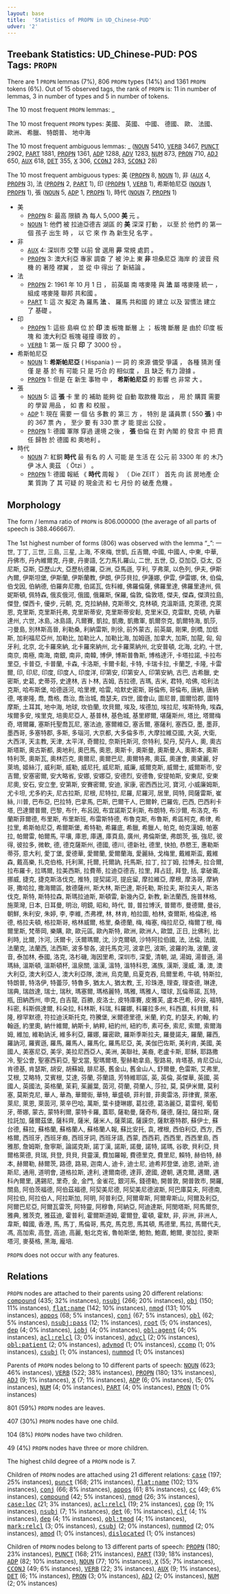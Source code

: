 ```yaml
---
layout: base
title:  'Statistics of PROPN in UD_Chinese-PUD'
udver: '2'
---
```


## Treebank Statistics: UD_Chinese-PUD: POS Tags: `PROPN`

There are 1 `PROPN` lemmas (7%), 806 `PROPN` types (14%) and 1361 `PROPN` tokens (6%).
Out of 15 observed tags, the rank of `PROPN` is: 11 in number of lemmas, 3 in number of types and 5 in number of tokens.

The 10 most frequent `PROPN` lemmas: _

The 10 most frequent `PROPN` types:  美國、 英國、 中國、 德國、 歐、 法國、 歐洲、 希臘、 特朗普、 地中海

The 10 most frequent ambiguous lemmas: _ (<tt><a href="zh_pud-pos-NOUN.html">NOUN</a></tt> 5410, <tt><a href="zh_pud-pos-VERB.html">VERB</a></tt> 3467, <tt><a href="zh_pud-pos-PUNCT.html">PUNCT</a></tt> 2902, <tt><a href="zh_pud-pos-PART.html">PART</a></tt> 1881, <tt><a href="zh_pud-pos-PROPN.html">PROPN</a></tt> 1361, <tt><a href="zh_pud-pos-ADP.html">ADP</a></tt> 1288, <tt><a href="zh_pud-pos-ADV.html">ADV</a></tt> 1283, <tt><a href="zh_pud-pos-NUM.html">NUM</a></tt> 873, <tt><a href="zh_pud-pos-PRON.html">PRON</a></tt> 710, <tt><a href="zh_pud-pos-ADJ.html">ADJ</a></tt> 650, <tt><a href="zh_pud-pos-AUX.html">AUX</a></tt> 618, <tt><a href="zh_pud-pos-DET.html">DET</a></tt> 355, <tt><a href="zh_pud-pos-X.html">X</a></tt> 306, <tt><a href="zh_pud-pos-CCONJ.html">CCONJ</a></tt> 283, <tt><a href="zh_pud-pos-SCONJ.html">SCONJ</a></tt> 28)

The 10 most frequent ambiguous types:  美 (<tt><a href="zh_pud-pos-PROPN.html">PROPN</a></tt> 8, <tt><a href="zh_pud-pos-NOUN.html">NOUN</a></tt> 1), 非 (<tt><a href="zh_pud-pos-AUX.html">AUX</a></tt> 4, <tt><a href="zh_pud-pos-PROPN.html">PROPN</a></tt> 3), 法 (<tt><a href="zh_pud-pos-PROPN.html">PROPN</a></tt> 2, <tt><a href="zh_pud-pos-PART.html">PART</a></tt> 1), 印 (<tt><a href="zh_pud-pos-PROPN.html">PROPN</a></tt> 1, <tt><a href="zh_pud-pos-VERB.html">VERB</a></tt> 1), 希斯帕尼亞 (<tt><a href="zh_pud-pos-NOUN.html">NOUN</a></tt> 1, <tt><a href="zh_pud-pos-PROPN.html">PROPN</a></tt> 1), 張 (<tt><a href="zh_pud-pos-NOUN.html">NOUN</a></tt> 5, <tt><a href="zh_pud-pos-ADP.html">ADP</a></tt> 1, <tt><a href="zh_pud-pos-PROPN.html">PROPN</a></tt> 1), 時代 (<tt><a href="zh_pud-pos-NOUN.html">NOUN</a></tt> 7, <tt><a href="zh_pud-pos-PROPN.html">PROPN</a></tt> 1)


* 美
  * <tt><a href="zh_pud-pos-PROPN.html">PROPN</a></tt> 8: 最高 限額 為 每人 5,000 <b>美</b> 元 。
  * <tt><a href="zh_pud-pos-NOUN.html">NOUN</a></tt> 1: 他們 被 拉迪亞德吉 湖區 的 <b>美</b> 深深 打動 ， 以至 於 他們 的 第一 個 孩子 出生 時 ， 以 它 來 作 為 新生兒 名字 。
* 非
  * <tt><a href="zh_pud-pos-AUX.html">AUX</a></tt> 4: 深圳市 交警 以前 曾 選用 <b>非</b> 常規 處罰 。
  * <tt><a href="zh_pud-pos-PROPN.html">PROPN</a></tt> 3: 澳大利亞 專家 調查 了 被 沖上 東 <b>非</b> 坦桑尼亞 海岸 的 波音 飛機 的 著陸 襟翼 ， 並 從 中 得出 了 新結論 。
* 法
  * <tt><a href="zh_pud-pos-PROPN.html">PROPN</a></tt> 2: 1961 年 10 月 1 日 ， 前英屬 南 喀麥隆 與 <b>法</b> 屬 喀麥隆 統一 ， 組成 喀麥隆 聯邦 共和國 。
  * <tt><a href="zh_pud-pos-PART.html">PART</a></tt> 1: 這 次 擬定 為 羅馬 <b>法</b> 、 羅馬 共和國 的 建立 以及 習慣法 建立 了 基礎 。
* 印
  * <tt><a href="zh_pud-pos-PROPN.html">PROPN</a></tt> 1: 這些 島嶼 位 於 <b>印</b> 澳 板塊 斷層 上 ； 板塊 斷層 是 由於 印度 板塊 和 澳大利亞 板塊 碰撞 導致 的 。
  * <tt><a href="zh_pud-pos-VERB.html">VERB</a></tt> 1: 第一 版 只 <b>印</b> 了 3000 份 。
* 希斯帕尼亞
  * <tt><a href="zh_pud-pos-NOUN.html">NOUN</a></tt> 1: <b>希斯帕尼亞</b> ( Hispania ) 一 詞 的 來源 備受 爭議 ， 各種 猜測 僅僅 是 基 於 有 可能 只 是 巧合 的 相似度 ， 且 缺乏 有力 證據 。
  * <tt><a href="zh_pud-pos-PROPN.html">PROPN</a></tt> 1: 但是 在 新生 事物 中 ， <b>希斯帕尼亞</b> 的 影響 也 非常 大 。
* 張
  * <tt><a href="zh_pud-pos-NOUN.html">NOUN</a></tt> 5: 這 <b>張</b> 卡 里 的 補助 能夠 從 自動 取款機 取出 ， 用 於 購買 需要 的 學習 用品 ， 如 書 和 校服 。
  * <tt><a href="zh_pud-pos-ADP.html">ADP</a></tt> 1: 現在 需要 一 個 佔 多數 的 第三 方 ， 特別 是 議員票 ( 550 <b>張</b> ) 中 的 367 票 內 ， 至少 要 有 330 票 才 能 提出 公投 。
  * <tt><a href="zh_pud-pos-PROPN.html">PROPN</a></tt> 1: 德國 軍隊 穿過 邊境 之後 ， <b>張</b> 伯倫 在 對 內閣 的 發言 中 把 責任 歸咎 於 德國 和 奧地利 。
* 時代
  * <tt><a href="zh_pud-pos-NOUN.html">NOUN</a></tt> 7: 紅銅 <b>時代</b> 最 有名 的 人 可能 是 生活 在 公元 前 3300 年 的 木乃伊 冰人 奧茲 （ Ötzi ） 。
  * <tt><a href="zh_pud-pos-PROPN.html">PROPN</a></tt> 1: 德國 報紙 《 <b>時代</b> 周報 》 （ Die ZEIT ） 首先 向 該 房地產 企業 質詢 了 其 可疑 的 現金流 和 七 月份 的 破產 危機 。

## Morphology

The form / lemma ratio of `PROPN` is 806.000000 (the average of all parts of speech is 388.466667).

The 1st highest number of forms (806) was observed with the lemma “_”: 一世, 丁丁, 三世, 三島, 三星, 上海, 不來梅, 世凱, 丘吉爾, 中國, 中國人, 中東, 中華, 丹佛市, 丹內維爾克, 丹麥, 丹麥語, 乞力馬扎羅山, 二世, 五世, 亞, 亞加亞, 亞太, 亞尼斯, 亞斯, 亞歷山大, 亞歷杭德羅, 亞洲, 亞馬遜, 亨利, 亨弗萊, 以色列, 伊夫, 伊斯內爾, 伊斯坦堡, 伊斯蘭, 伊斯蘭教, 伊朗, 伊莎貝拉, 伊蓮娜, 伊雲, 伊雷娜, 休, 伯倫, 伯戈因, 伯納德, 伯羅奔尼撒, 伯諾瓦, 佐科維, 佛羅倫薩, 佛羅里達, 佛羅里達州, 佩妮斯頓, 佩特森, 俄亥俄河, 俄國, 俄羅斯, 保羅, 倫敦, 倫敦塔, 傑夫, 傑森, 傑濟拉島, 傑登, 傑西卡, 優步, 元朝, 克, 克拉納赫, 克斯蒂文, 克林頓, 克溫斯語, 克萊德, 克萊恩, 克里斯, 克里斯托弗, 克里斯蒂安, 克里斯蒂安鬆, 克里米亞, 克雷默, 克頓, 內華達州, 六世, 冰島, 冰島語, 凡爾賽, 凱拉, 凱撒, 凱撒軍, 凱爾奈克, 凱爾特海, 凱莎, 刁曼島, 別林斯高晉, 利勒桑, 利納雷斯, 則徐, 前外蒙古, 前英屬, 剛果, 劍橋, 加低斯, 加利福尼亞州, 加勒比, 加勒比人, 加勒比海, 加姆遜, 加拿大, 加斯, 加龍, 匈, 匈牙利, 北京, 北卡羅來納, 北卡羅來納州, 北卡羅萊納州, 北安普頓, 北海, 北約, 十世, 南京, 南極, 南海, 南銀, 南非, 南韓, 博伊, 博斯普魯斯, 博格達汗, 卡塔拉諾, 卡拉布里亞, 卡普亞, 卡普蘭, 卡森, 卡洛斯, 卡爾卡鬆, 卡特, 卡瑞卡拉, 卡蘭芝, 卡隆, 卡雷爾, 印, 印尼, 印度, 印度人, 印度洋, 印第安, 印第安人, 印第安納, 古巴, 古希臘, 史密斯, 史葛, 史蒂芬, 史達林, 吉卜林, 吉姆, 吉拉德, 吉瑪, 吉米, 君特, 哈佛, 哈利法克斯, 哈布斯堡, 哈德遜河, 哈里裡, 哈雷, 哈默史密斯, 哥倫佈, 哥倫布, 唐納, 唐納德, 喀麥隆, 喬, 喬格, 喬治, 喬治城, 喬瑟夫, 四世, 國會山, 圖尼普, 圖爾恰郡, 圖特摩斯, 土耳其, 地中海, 地球, 坎伯蘭, 坎貝爾, 埃及, 埃德加, 埃拉尼, 埃斯特角, 埃森, 埃爾多安, 埃里克, 培奧尼亞人, 基普林, 基色城, 基里繆爾, 堪薩斯州, 塔比, 塔爾梅奇, 塔爾羅, 塞斯托聖喬瓦尼, 塞法迪, 塞爾維亞, 塞舌爾, 塞薩利, 塞西亞, 墨, 墨菲, 墨西哥, 多塞特郡, 多斯, 多瑙河, 大京都, 大多倫多市, 大摩拉維亞國, 大英, 大衛, 大西洋, 天主教, 天津, 太平洋, 奇爾拉, 奈斯托斯河, 奈特利, 契丹, 契丹人, 奧, 奧古斯塔斯, 奧古斯都, 奧地利, 奧巴馬, 奧恩, 奧斯卡, 奧斯曼, 奧斯曼人, 奧斯本, 奧斯特利茨, 奧斯瓦, 奧林匹克, 奧爾尼, 奧爾巴尼, 奧爾特弗, 奧茲, 奧運會, 奧黛麗, 好萊塢, 姬絲汀, 威利斯, 威勒, 威尼托, 威尼斯, 威廉, 威爾克斯, 威爾士, 威爾斯市, 安吉爾, 安塞密爾, 安大略省, 安娜, 安娜亞, 安德烈, 安德魯, 安提帕斯, 安東尼, 安東尼奧, 安石, 安立奎, 安第斯, 安賽密爾, 安迪, 家康, 密西西比河, 寶河, 小威廉姆斯, 尤卡坦, 尤多約夫, 尼古拉斯, 尼根, 尼特拉, 尼羅, 尼羅河, 居里, 岡特, 岡薩雷斯, 崔絲, 川普, 巴布亞, 巴拉特, 巴拿馬, 巴斯, 巴爾干人, 巴爾幹, 巴羅佐, 巴西, 巴西利卡塔, 巴達爾普爾, 巴黎, 布什, 布呂因, 布宜諾斯艾利斯, 布朗特, 布沙爾, 布洛克, 布蘭斯菲爾德, 布里斯, 布里斯班, 布雷斯特德, 布魯克斯, 布魯斯, 希區柯克, 希律, 希拉里, 希斯帕尼亞, 希爾斯堡, 希特勒, 希羅底, 希臘, 希臘人, 帕克, 帕克漢姆, 帕塞拉, 帕爾雷, 帕爾馬, 平壤, 庫恩, 庫邁, 庫頁島, 廣州, 弗倫斯堡, 弗朗茨, 張, 強尼, 彼得, 彼拉多, 微軟, 德, 德克薩斯州, 德國, 德川, 德新社, 德里, 快拍, 恭愍王, 惠勒斯蒂芬, 意大利, 愛丁堡, 愛德華, 愛爾蘭, 愛爾蘭海, 愛麗絲, 戈梅里, 戴維斯盃, 戴維森, 戴高樂, 扎克伯格, 托利黨, 托爾, 托爾訥, 托馬斯, 拉丁, 拉丁姆, 拉博夫, 拉合爾, 拉布羅卡, 拉瑪爾, 拉美西斯, 拉費蒂, 拉迪亞德吉, 拉里, 拜占廷, 拜登, 括, 拿破崙, 挪威, 捷克, 捷克斯洛伐克, 推特, 提契諾河, 提庇留, 摩拉維亞, 摩根, 摩洛哥, 摩納哥, 撒哈拉, 撒海爾區, 敖德薩州, 斯大林, 斯巴達, 斯托勒, 斯拉夫, 斯拉夫人, 斯洛伐克, 斯特, 斯特拉森, 斯瑪拉迪斯, 斯頓雷, 新幾內亞, 新教, 新法蘭西, 施普林格, 施萊灣, 日本, 日耳曼, 明治, 明鏡, 昭和, 時代, 普, 普拉博沃, 普爾市, 曼德爾, 曼谷, 朝鮮, 朱利安, 朱婷, 李, 李維, 杰弗裡, 林, 林肯, 柏拉圖, 柏林, 查爾斯, 格倫達, 格德, 格拉夫頓, 格拉斯哥, 格林威爾, 格里, 桑德蘭, 梅, 梅塞, 梅拉尼亞, 梅爾丁根, 梅爾里斯, 梵蒂岡, 樂購, 歐, 歐元區, 歐內斯特, 歐洲, 歐洲人, 歐盟, 正日, 比佛利, 比利時, 比爾, 汴河, 沃爾卡, 沃爾瑪爾, 沈, 沙克爾頓, 沙特阿拉伯國, 法, 法倫, 法國, 法蘭克, 法蘭西, 法西斯, 波多黎各, 波托馬克河, 波拿巴, 波斯, 波羅的海, 波蘭, 波音, 泰加林, 泰國, 洛克, 洛杉磯, 海因里希, 深圳市, 深愛, 清朝, 湖, 湯姆, 湯普遜, 湯瑪絲, 溫斯頓, 溫斯頓杯, 溫泉關, 溫漢, 溫特, 溫特科恩, 滿族, 漢斯, 漫威, 潘, 澳, 澳大利亞, 澳大利亞人, 澳大利亞隊, 澳洲, 烏克蘭, 烏夏克吞, 烏爾里希, 牛頓, 特斯拉, 特朗普, 特洛伊, 特蕾莎, 特魯多, 猶太人, 猶太教, 王, 珍珠港, 理查, 理查德, 琳達, 瑞典, 瑞啟達, 瑞士, 瑞秋, 瑪塞爾, 瑪格麗特, 瑪雅, 瑪雅人, 環球, 瓦倫蒂諾, 瓦特, 瓶, 田納西州, 申克, 白吉龍, 百勝, 皮洛士, 皮特庫賽, 皮雅芙, 盧本巴希, 矽谷, 福特, 科密, 科斯佩達爾, 科朵拉, 科林斯, 科瑞, 科羅娜, 科羅拉多州, 科西嘉, 科貝爾, 科隆, 穆罕默德, 符拉迪沃斯托克, 符騰堡, 米爾德里德, 米蘭, 約克, 約瑟夫, 約翰, 約翰遜, 約里奧, 納什維爾, 納斯卡, 納粹, 紐約州, 紐約市, 素可泰, 索尼, 索爾, 索爾海姆, 維加, 維勒訥沃, 維多利亞, 羅娜, 羅密歐, 羅斯季斯拉夫, 羅曼諾夫, 羅蘭, 羅西, 羅訥河, 羅賓遜, 羅馬, 羅馬人, 羅馬化, 羅馬尼亞, 美, 美伽巴佐斯, 美利肯, 美國, 美國人, 美塞尼亞, 美孚, 美拉尼西亞人, 美洲, 美聯社, 美裔, 老盧卡斯, 耶穌, 耶路撒冷, 聖公會, 聖塞西莉亞, 聖戈當, 聖瑪爾塔, 聖赫勒拿島, 聖路易, 肯塔基, 肯尼亞山, 肯德基, 肯瑟斯, 胡安, 胡蘇姆, 腓尼基, 舊金山, 舊金山人, 舒爾曼, 色雷斯, 艾弗里, 艾根, 艾略特, 艾賓根, 艾達, 芬蘭, 芬蘭語, 芳特維耶區, 英, 英倫, 英傑華, 英國, 英國人, 英國法, 英格蘭, 茉莉, 茱麗葉, 茵河, 荷蘭, 荷蘭人, 莎拉, 莫, 莫伊米爾, 莫利塞, 莫斯克尼, 華人, 華為, 華爾街, 華特, 華盛頓, 菲利普, 菲奧雷洛, 菲律賓, 萊塞, 萊尼, 萊恩, 萊茵河, 萊辛巴哈, 萬斯, 葉卡捷琳娜, 葛拉德, 葛洛麗亞, 葛雷柯, 葡萄牙, 蒂娜, 蒙古, 蒙特利爾, 蒙特卡羅, 蓋耶, 薩勒曼, 薩奇布, 薩德, 薩拉, 薩拉斯, 薩拉託加, 薩爾茲堡, 薩科齊, 薩米, 薩米人, 薩萊諾, 薩謨奈, 薩默塞特郡, 蘇伊士, 蘇台德, 蘇拉, 蘇格蘭, 蘇格蘭人, 蘇格蘭人報, 蘇比安托, 袁, 裡根, 西伯利亞, 西方, 西格爾, 西班牙, 西班牙裔, 西班牙詞, 西班牙語, 西蒙, 西西莉, 西西里, 西西里島, 西雅那, 詹姆斯, 詹寧斯, 論諾克斯, 諾丁漢, 諾斯, 諾曼, 諾特, 諾瑪, 谷歌, 貝利亞, 貝爾格萊德, 貝瑞, 貝登, 貝貝, 貝靈漢, 費加羅報, 費德里克, 費里尼, 賴特, 赫伯特, 赫本, 赫爾勒, 赫爾茨, 路德, 路易, 迦南人, 迪卡, 迪士尼, 迪希邦登堡, 迪恩, 迪斯, 迪斯尼, 通用, 道明會, 道格拉斯, 達利, 達爾南德, 達菲, 遼國, 遼朝, 邁克爾, 邁爾, 邁科內爾里, 邁錫尼, 里奇, 金, 金門, 金雀花, 銀河系, 錢德勒, 開普敦, 開普敦市, 開羅, 關島, 阿伯茨福德, 阿伯茲福德, 阿契美尼德, 阿契美尼德波斯, 阿巴庫莫夫, 阿德南, 阿拉伯, 阿拉伯人, 阿拉斯加, 阿明, 阿普利亞, 阿爾卑斯, 阿爾卑斯山, 阿爾及利亞, 阿爾巴尼亞, 阿爾瓦雷茨, 阿特靈, 阿穆魯, 阿納亞, 阿迪達斯, 阿閔塔斯, 阿馬爾奈, 雅典, 雅茨克, 雅茲迪, 霍普利, 霍爾斯道姆, 霍爾登, 霍頓, 霍默, 非, 非洲, 非洲人, 韋斯, 韓國, 香港, 馬, 馬丁, 馬倫哥, 馬克, 馬克思, 馬其頓, 馬德里, 馬拉, 馬爾代夫, 馮, 高加索, 高登, 高迪, 高麗, 魁北克省, 魯帕斯堡, 鮑勃, 鮑嘉, 鮑爾, 麥加拉, 麥斯塔河, 麥葵格, 黑海, 龐培.

`PROPN` does not occur with any features.


## Relations

`PROPN` nodes are attached to their parents using 20 different relations: <tt><a href="zh_pud-dep-compound.html">compound</a></tt> (435; 32% instances), <tt><a href="zh_pud-dep-nsubj.html">nsubj</a></tt> (266; 20% instances), <tt><a href="zh_pud-dep-obj.html">obj</a></tt> (150; 11% instances), <tt><a href="zh_pud-dep-flat-name.html">flat:name</a></tt> (142; 10% instances), <tt><a href="zh_pud-dep-nmod.html">nmod</a></tt> (131; 10% instances), <tt><a href="zh_pud-dep-appos.html">appos</a></tt> (68; 5% instances), <tt><a href="zh_pud-dep-conj.html">conj</a></tt> (67; 5% instances), <tt><a href="zh_pud-dep-obl.html">obl</a></tt> (62; 5% instances), <tt><a href="zh_pud-dep-nsubj-pass.html">nsubj:pass</a></tt> (12; 1% instances), <tt><a href="zh_pud-dep-root.html">root</a></tt> (5; 0% instances), <tt><a href="zh_pud-dep-dep.html">dep</a></tt> (4; 0% instances), <tt><a href="zh_pud-dep-iobj.html">iobj</a></tt> (4; 0% instances), <tt><a href="zh_pud-dep-obl-agent.html">obl:agent</a></tt> (4; 0% instances), <tt><a href="zh_pud-dep-acl-relcl.html">acl:relcl</a></tt> (3; 0% instances), <tt><a href="zh_pud-dep-advcl.html">advcl</a></tt> (2; 0% instances), <tt><a href="zh_pud-dep-obl-patient.html">obl:patient</a></tt> (2; 0% instances), <tt><a href="zh_pud-dep-advmod.html">advmod</a></tt> (1; 0% instances), <tt><a href="zh_pud-dep-ccomp.html">ccomp</a></tt> (1; 0% instances), <tt><a href="zh_pud-dep-csubj.html">csubj</a></tt> (1; 0% instances), <tt><a href="zh_pud-dep-nummod.html">nummod</a></tt> (1; 0% instances)

Parents of `PROPN` nodes belong to 10 different parts of speech: <tt><a href="zh_pud-pos-NOUN.html">NOUN</a></tt> (623; 46% instances), <tt><a href="zh_pud-pos-VERB.html">VERB</a></tt> (522; 38% instances), <tt><a href="zh_pud-pos-PROPN.html">PROPN</a></tt> (180; 13% instances), <tt><a href="zh_pud-pos-ADJ.html">ADJ</a></tt> (9; 1% instances), <tt><a href="zh_pud-pos-X.html">X</a></tt> (7; 1% instances), <tt><a href="zh_pud-pos-ADP.html">ADP</a></tt> (6; 0% instances),  (5; 0% instances), <tt><a href="zh_pud-pos-NUM.html">NUM</a></tt> (4; 0% instances), <tt><a href="zh_pud-pos-PART.html">PART</a></tt> (4; 0% instances), <tt><a href="zh_pud-pos-PRON.html">PRON</a></tt> (1; 0% instances)

801 (59%) `PROPN` nodes are leaves.

407 (30%) `PROPN` nodes have one child.

104 (8%) `PROPN` nodes have two children.

49 (4%) `PROPN` nodes have three or more children.

The highest child degree of a `PROPN` node is 7.

Children of `PROPN` nodes are attached using 21 different relations: <tt><a href="zh_pud-dep-case.html">case</a></tt> (197; 25% instances), <tt><a href="zh_pud-dep-punct.html">punct</a></tt> (168; 21% instances), <tt><a href="zh_pud-dep-flat-name.html">flat:name</a></tt> (102; 13% instances), <tt><a href="zh_pud-dep-conj.html">conj</a></tt> (66; 8% instances), <tt><a href="zh_pud-dep-appos.html">appos</a></tt> (61; 8% instances), <tt><a href="zh_pud-dep-cc.html">cc</a></tt> (49; 6% instances), <tt><a href="zh_pud-dep-compound.html">compound</a></tt> (42; 5% instances), <tt><a href="zh_pud-dep-nmod.html">nmod</a></tt> (26; 3% instances), <tt><a href="zh_pud-dep-case-loc.html">case:loc</a></tt> (21; 3% instances), <tt><a href="zh_pud-dep-acl-relcl.html">acl:relcl</a></tt> (19; 2% instances), <tt><a href="zh_pud-dep-cop.html">cop</a></tt> (9; 1% instances), <tt><a href="zh_pud-dep-nsubj.html">nsubj</a></tt> (7; 1% instances), <tt><a href="zh_pud-dep-det.html">det</a></tt> (6; 1% instances), <tt><a href="zh_pud-dep-clf.html">clf</a></tt> (4; 1% instances), <tt><a href="zh_pud-dep-dep.html">dep</a></tt> (4; 1% instances), <tt><a href="zh_pud-dep-obl-tmod.html">obl:tmod</a></tt> (4; 1% instances), <tt><a href="zh_pud-dep-mark-relcl.html">mark:relcl</a></tt> (3; 0% instances), <tt><a href="zh_pud-dep-csubj.html">csubj</a></tt> (2; 0% instances), <tt><a href="zh_pud-dep-nummod.html">nummod</a></tt> (2; 0% instances), <tt><a href="zh_pud-dep-amod.html">amod</a></tt> (1; 0% instances), <tt><a href="zh_pud-dep-dislocated.html">dislocated</a></tt> (1; 0% instances)

Children of `PROPN` nodes belong to 13 different parts of speech: <tt><a href="zh_pud-pos-PROPN.html">PROPN</a></tt> (180; 23% instances), <tt><a href="zh_pud-pos-PUNCT.html">PUNCT</a></tt> (168; 21% instances), <tt><a href="zh_pud-pos-PART.html">PART</a></tt> (139; 18% instances), <tt><a href="zh_pud-pos-ADP.html">ADP</a></tt> (82; 10% instances), <tt><a href="zh_pud-pos-NOUN.html">NOUN</a></tt> (77; 10% instances), <tt><a href="zh_pud-pos-X.html">X</a></tt> (55; 7% instances), <tt><a href="zh_pud-pos-CCONJ.html">CCONJ</a></tt> (49; 6% instances), <tt><a href="zh_pud-pos-VERB.html">VERB</a></tt> (22; 3% instances), <tt><a href="zh_pud-pos-AUX.html">AUX</a></tt> (9; 1% instances), <tt><a href="zh_pud-pos-DET.html">DET</a></tt> (6; 1% instances), <tt><a href="zh_pud-pos-PRON.html">PRON</a></tt> (3; 0% instances), <tt><a href="zh_pud-pos-ADJ.html">ADJ</a></tt> (2; 0% instances), <tt><a href="zh_pud-pos-NUM.html">NUM</a></tt> (2; 0% instances)

